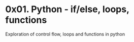 # 0x01. Python - if/else, loops, functions

Exploration of control flow, loops and functions in python
